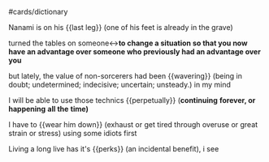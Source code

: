 #cards/dictionary 

Nanami is on his {{last leg}} (one of his feet is already in the grave) <!--SR:!2024-03-06,19,261-->

turned the tables on someone↔**to change a situation so that you now have an advantage over someone who previously had an advantage over you** 

but lately, the value of non-sorcerers had been {{wavering}} (being in doubt; undetermined; indecisive; uncertain; unsteady.) in my mind <!--SR:!2024-03-28,59,312-->

I will be able to use those technics {{perpetually}} (**continuing** **forever, or** **happening** **all the** **time)** <!--SR:!2024-02-04,4,279--> 

 <!--SR:!2024-02-23,15,301-->

I have to {{wear him down}} (exhaust or get tired through overuse or great strain or stress) using some idiots first

Living a long live has it's {{perks}} (an incidental benefit), i see <!--SR:!2024-04-07,69,270-->